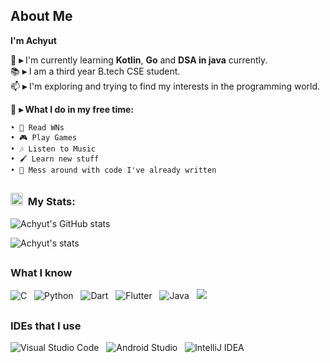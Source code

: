<!--
**YuanziX/YuanziX** is a ✨ _special_ ✨ repository because its `README.md` (this file) appears on your GitHub profile.

Here are some ideas to get you started:

- 🔭 I’m currently working on ...
- 🌱 I’m currently learning ...
- 👯 I’m looking to collaborate on ...
- 🤔 I’m looking for help with ...
- 💬 Ask me about ...
- 📫 How to reach me: ...
- 😄 Pronouns: ...
- ⚡ Fun fact: ...
-->

## About Me

**I'm Achyut**

🌱 **▸** I'm currently learning **Kotlin**, **Go** and **DSA in java** currently. \
📚 **▸** I am a third year B.tech CSE student. \
📫 **▸** I'm exploring and trying to find my interests in the programming world.

👾 **▸ What I do in my free time:**

    • 📙 Read WNs
    • 🎮 Play Games
    • 🎶 Listen to Music
    • 🖌️ Learn new stuff
    • 🎲 Mess around with code I've already written

##

### <a href="https://emoji.gg/emoji/3716-blurple-github"><img src="https://cdn3.emoji.gg/emojis/3716-blurple-github.png" width="20px" height="20px" alt="BlurpleGithub-emoji"></a>&#160; My Stats:

![Achyut's GitHub stats](https://github-readme-stats.vercel.app/api?username=YuanziX&hide=contribs,issues&show_icons=true&theme=omni)

![Achyut's stats](https://github-readme-streak-stats.herokuapp.com/?user=YuanziX&theme=omni)

##

### What I know

![C](https://img.shields.io/badge/c-%2300599C.svg?style=for-the-badge&logo=c&logoColor=white)&nbsp;&nbsp;
![Python](https://img.shields.io/badge/python-3670A0?style=for-the-badge&logo=python&logoColor=ffdd54)&nbsp;&nbsp;
![Dart](https://img.shields.io/badge/dart-%230175C2.svg?style=for-the-badge&logo=dart&logoColor=white)&nbsp;&nbsp;
![Flutter](https://img.shields.io/badge/Flutter-%2302569B.svg?style=for-the-badge&logo=Flutter&logoColor=white)&nbsp;&nbsp;
![Java](https://img.shields.io/badge/java-%23ED8B00.svg?style=for-the-badge&logo=openjdk&logoColor=white)&nbsp;&nbsp;
<a href="https://github.com/alexandresanlim/Badges4-README.md-Profile"><img src="https://img.shields.io/badge/GIT-E44C30?style=for-the-badge&logo=git&logoColor=white"></a>&nbsp;&nbsp;

##

### IDEs that I use

![Visual Studio Code](https://img.shields.io/badge/Visual%20Studio%20Code-0078d7.svg?style=for-the-badge&logo=visual-studio-code&logoColor=white)&nbsp;&nbsp;
![Android Studio](https://img.shields.io/badge/Android%20Studio-3DDC84.svg?style=for-the-badge&logo=android-studio&logoColor=white)&nbsp;&nbsp;
![IntelliJ IDEA](https://img.shields.io/badge/IntelliJIDEA-000000.svg?style=for-the-badge&logo=intellij-idea&logoColor=white)&nbsp;&nbsp;
